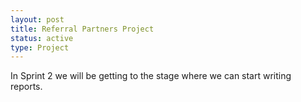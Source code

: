 ```yaml
---
layout: post
title: Referral Partners Project
status: active
type: Project
---
```


In Sprint 2 we will be getting to the stage where we can start writing reports.